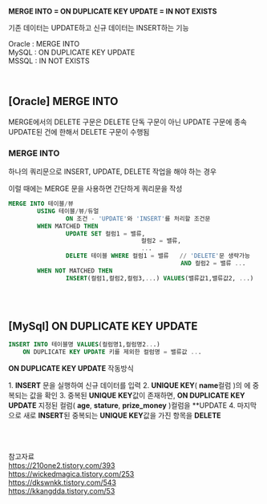

<br>

**MERGE INTO = ON DUPLICATE KEY UPDATE = IN NOT EXISTS**

기존 데이터는 UPDATE하고 신규 데이터는 INSERT하는 기능   


Oracle : MERGE INTO    
MySQL : ON DUPLICATE KEY UPDATE    
MSSQL : IN NOT EXISTS    

<br>


## [Oracle] MERGE INTO

MERGE에서의 DELETE 구문은 DELETE 단독 구문이 아닌 UPDATE 구문에 종속     
UPDATE된 건에 한해서 DELETE 구문이 수행됨

### MERGE INTO

하나의 쿼리문으로 INSERT, UPDATE, DELETE 작업을 해야 하는 경우

이럴 때에는 MERGE 문을 사용하면 간단하게 쿼리문을 작성

```sql
MERGE INTO 테이블/뷰
		USING 테이블/뷰/듀얼
				ON 조건 - 'UPDATE'와 'INSERT'를 처리할 조건문                
		WHEN MATCHED THEN
				UPDATE SET 컬럼1 = 밸류,
									 컬럼2 = 밸류,
									 ...
				DELETE 테이블 WHERE 컬럼1 = 밸류   // 'DELETE'문 생략가능
												AND 컬럼2 = 밸류 ...
		WHEN NOT MATCHED THEN
				INSERT(컬럼1,컬럼2,컬럼3,...) VALUES(밸류값1,밸류값2, ...)						 
			
```

<br>


## [MySql] **ON DUPLICATE KEY UPDATE**


```sql
INSERT INTO 테이블명 VALUES(컬럼명1,컬럼명2...)
	ON DUPLICATE KEY UPDATE 키를 제외한 컬럼명 = 밸류값 ...
```


**ON DUPLICATE KEY UPDATE** 작동방식

1. **INSERT** 문을 실행하여 신규 데이터를 입력
2. **UNIQUE KEY**( **name**컬럼 )의 에 중복되는 값을 확인
3. 중복된 **UNIQUE KEY**값이 존재하면, **ON DUPLICATE KEY UPDATE** 지정된 컬럼( **age**, **stature**, **prize_money** )컬럼을 **UPDATE
4. 마지막으로 새로 **INSERT**된 중복되는 **UNIQUE KEY**값을 가진 항목을 **DELETE**

<br><br>

참고자료    
https://210one2.tistory.com/393    
https://wickedmagica.tistory.com/253    
https://dkswnkk.tistory.com/543    
https://kkangdda.tistory.com/53    
 